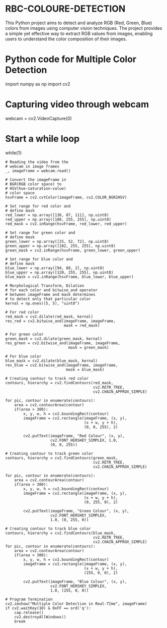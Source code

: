 # RBC-COLOURE-DETECTION
This Python project aims to detect and analyze RGB (Red, Green, Blue) colors from images using computer vision techniques. The project provides a simple yet effective way to extract RGB values from images, enabling users to understand the color composition of their images.
# Python code for Multiple Color Detection
  
  
import numpy as np
import cv2
  
  
# Capturing video through webcam
webcam = cv2.VideoCapture(0)
  
# Start a while loop
while(1):
      
    # Reading the video from the
    # webcam in image frames
    _, imageFrame = webcam.read()
  
    # Convert the imageFrame in 
    # BGR(RGB color space) to 
    # HSV(hue-saturation-value)
    # color space
    hsvFrame = cv2.cvtColor(imageFrame, cv2.COLOR_BGR2HSV)
  
    # Set range for red color and 
    # define mask
    red_lower = np.array([136, 87, 111], np.uint8)
    red_upper = np.array([180, 255, 255], np.uint8)
    red_mask = cv2.inRange(hsvFrame, red_lower, red_upper)
  
    # Set range for green color and 
    # define mask
    green_lower = np.array([25, 52, 72], np.uint8)
    green_upper = np.array([102, 255, 255], np.uint8)
    green_mask = cv2.inRange(hsvFrame, green_lower, green_upper)
  
    # Set range for blue color and
    # define mask
    blue_lower = np.array([94, 80, 2], np.uint8)
    blue_upper = np.array([120, 255, 255], np.uint8)
    blue_mask = cv2.inRange(hsvFrame, blue_lower, blue_upper)
      
    # Morphological Transform, Dilation
    # for each color and bitwise_and operator
    # between imageFrame and mask determines
    # to detect only that particular color
    kernal = np.ones((5, 5), "uint8")
      
    # For red color
    red_mask = cv2.dilate(red_mask, kernal)
    res_red = cv2.bitwise_and(imageFrame, imageFrame, 
                              mask = red_mask)
      
    # For green color
    green_mask = cv2.dilate(green_mask, kernal)
    res_green = cv2.bitwise_and(imageFrame, imageFrame,
                                mask = green_mask)
      
    # For blue color
    blue_mask = cv2.dilate(blue_mask, kernal)
    res_blue = cv2.bitwise_and(imageFrame, imageFrame,
                               mask = blue_mask)
   
    # Creating contour to track red color
    contours, hierarchy = cv2.findContours(red_mask,
                                           cv2.RETR_TREE,
                                           cv2.CHAIN_APPROX_SIMPLE)
      
    for pic, contour in enumerate(contours):
        area = cv2.contourArea(contour)
        if(area > 300):
            x, y, w, h = cv2.boundingRect(contour)
            imageFrame = cv2.rectangle(imageFrame, (x, y), 
                                       (x + w, y + h), 
                                       (0, 0, 255), 2)
              
            cv2.putText(imageFrame, "Red Colour", (x, y),
                        cv2.FONT_HERSHEY_SIMPLEX, 1.0,
                        (0, 0, 255))    
  
    # Creating contour to track green color
    contours, hierarchy = cv2.findContours(green_mask,
                                           cv2.RETR_TREE,
                                           cv2.CHAIN_APPROX_SIMPLE)
      
    for pic, contour in enumerate(contours):
        area = cv2.contourArea(contour)
        if(area > 300):
            x, y, w, h = cv2.boundingRect(contour)
            imageFrame = cv2.rectangle(imageFrame, (x, y), 
                                       (x + w, y + h),
                                       (0, 255, 0), 2)
              
            cv2.putText(imageFrame, "Green Colour", (x, y),
                        cv2.FONT_HERSHEY_SIMPLEX, 
                        1.0, (0, 255, 0))
  
    # Creating contour to track blue color
    contours, hierarchy = cv2.findContours(blue_mask,
                                           cv2.RETR_TREE,
                                           cv2.CHAIN_APPROX_SIMPLE)
    for pic, contour in enumerate(contours):
        area = cv2.contourArea(contour)
        if(area > 300):
            x, y, w, h = cv2.boundingRect(contour)
            imageFrame = cv2.rectangle(imageFrame, (x, y),
                                       (x + w, y + h),
                                       (255, 0, 0), 2)
              
            cv2.putText(imageFrame, "Blue Colour", (x, y),
                        cv2.FONT_HERSHEY_SIMPLEX,
                        1.0, (255, 0, 0))
              
    # Program Termination
    cv2.imshow("Multiple Color Detection in Real-TIme", imageFrame)
    if cv2.waitKey(10) & 0xFF == ord('q'):
        cap.release()
        cv2.destroyAllWindows()
        break
